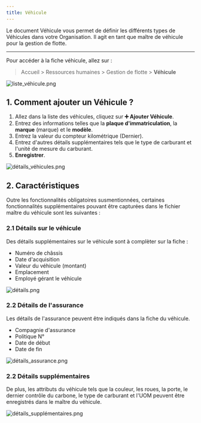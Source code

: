 ```yaml
---
title: Véhicule
---
```


Le document Véhicule vous permet de définir les différents types de Véhicules dans votre Organisation. Il agit en tant que maître de véhicule pour la gestion de flotte.

---

Pour accéder à la fiche véhicule, allez sur :

> Accueil > Ressources humaines > Gestion de flotte > **Véhicule**

![liste_véhicule.png](/content/rh/vehicle/liste_véhicule.png)

## 1. Comment ajouter un Véhicule ?

1. Allez dans la liste des véhicules, cliquez sur **:heavy_plus_sign: Ajouter Véhicule**.
2. Entrez des informations telles que la **plaque d'immatriculation**, la **marque** (marque) et le **modèle**.
3. Entrez la valeur du compteur kilométrique (Dernier).
4. Entrez d'autres détails supplémentaires tels que le type de carburant et l'unité de mesure du carburant.
5. **Enregistrer**.

![détails_véhicules.png](/content/rh/vehicle/détails_véhicules.png)

## 2. Caractéristiques

Outre les fonctionnalités obligatoires susmentionnées, certaines fonctionnalités supplémentaires pouvant être capturées dans le fichier maître du véhicule sont les suivantes :

### 2.1 Détails sur le véhicule

Des détails supplémentaires sur le véhicule sont à complèter sur la fiche :
- Numéro de châssis
- Date d'acquisition
- Valeur du véhicule (montant)
- Emplacement
- Employé gérant le véhicule

![détails.png](/content/rh/vehicle/détails.png)

### 2.2 Détails de l'assurance 

Les détails de l'assurance peuvent être indiqués dans la fiche du véhicule.

- Compagnie d'assurance
- Politique N°
- Date de début
- Date de fin

![détails_assurance.png](/content/rh/vehicle/détails_assurance.png)

### 2.2 Détails supplémentaires

De plus, les attributs du véhicule tels que la couleur, les roues, la porte, le dernier contrôle du carbone, le type de carburant et l'UOM peuvent être enregistrés dans le maître du véhicule.

![détails_supplémentaires.png](/content/rh/vehicle/détails_supplémentaires.png)
